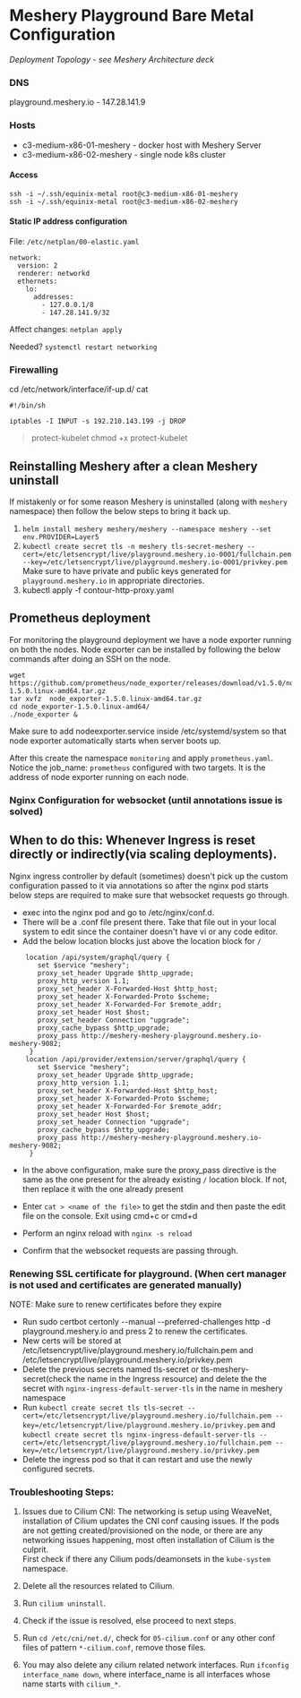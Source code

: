 
# Meshery Playground Bare Metal Configuration 

_Deployment Topology - see Meshery Architecture deck_

### DNS
playground.meshery.io - 147.28.141.9

### Hosts
- c3-medium-x86-01-meshery - docker host with Meshery Server
- c3-medium-x86-02-meshery - single node k8s cluster

#### Access
```
ssh -i ~/.ssh/equinix-metal root@c3-medium-x86-01-meshery
ssh -i ~/.ssh/equinix-metal root@c3-medium-x86-02-meshery
```

#### Static IP address configuration
File: `/etc/netplan/00-elastic.yaml`
```
network:
  version: 2
  renderer: networkd
  ethernets:
    lo:
      addresses:
        - 127.0.0.1/8
        - 147.28.141.9/32
```

Affect changes:
`netplan apply`

Needed?
`systemctl restart networking`

### Firewalling

cd /etc/network/interface/if-up.d/
cat 
```
#!/bin/sh

iptables -I INPUT -s 192.210.143.199 -j DROP
```
> protect-kubelet
chmod +x protect-kubelet

## Reinstalling Meshery after a clean Meshery uninstall
If mistakenly or for some reason Meshery is uninstalled (along with `meshery` namespace) then follow the below steps to bring it back up.
1. `helm install meshery meshery/meshery --namespace meshery --set env.PROVIDER=Layer5`
2. `kubectl create secret tls -n meshery tls-secret-meshery --cert=/etc/letsencrypt/live/playground.meshery.io-0001/fullchain.pem --key=/etc/letsencrypt/live/playground.meshery.io-0001/privkey.pem`  Make sure to have private and public keys generated for `playground.meshery.io` in appropriate directories.
3. kubectl apply -f contour-http-proxy.yaml 
## Prometheus deployment
For monitoring the playground deployment we have a node exporter running on both the nodes.
Node exporter can be installed by following the below commands after doing an SSH on the node.
```
wget https://github.com/prometheus/node_exporter/releases/download/v1.5.0/node_exporter-1.5.0.linux-amd64.tar.gz
tar xvfz  node_exporter-1.5.0.linux-amd64.tar.gz
cd node_exporter-1.5.0.linux-amd64/
./node_exporter &
```
Make sure to add nodeexporter.service inside /etc/systemd/system so that node exporter automatically starts when server boots up.

After this create the namespace `monitoring` and apply `prometheus.yaml`.
Notice the job_name: `prometheus` configured with two targets. It is the address of node exporter running on each node.


### Nginx Configuration for websocket (until annotations issue is solved)
## When to do this: Whenever Ingress is reset directly or indirectly(via scaling deployments).
Nginx ingress controller by default (sometimes) doesn't pick up the custom configuration passed to it via annotations so after the nginx pod starts below steps are required to make sure that websocket requests go through.

- exec into the nginx pod and go to /etc/nginx/conf.d.
- There will be a .conf file present there. Take that file out in your local system to edit since the container doesn't have vi or any code editor.
- Add the below location blocks just above the location block for `/`

```
	location /api/system/graphql/query {
	   set $service "meshery"; 
	   proxy_set_header Upgrade $http_upgrade;
	   proxy_http_version 1.1;
	   proxy_set_header X-Forwarded-Host $http_host;
	   proxy_set_header X-Forwarded-Proto $scheme;
	   proxy_set_header X-Forwarded-For $remote_addr;
	   proxy_set_header Host $host;
	   proxy_set_header Connection "upgrade";
	   proxy_cache_bypass $http_upgrade;
	   proxy_pass http://meshery-meshery-playground.meshery.io-meshery-9082;
	 }
	location /api/provider/extension/server/graphql/query {
	   set $service "meshery"; 
	   proxy_set_header Upgrade $http_upgrade;
	   proxy_http_version 1.1;
	   proxy_set_header X-Forwarded-Host $http_host;
	   proxy_set_header X-Forwarded-Proto $scheme;
	   proxy_set_header X-Forwarded-For $remote_addr;
	   proxy_set_header Host $host;
	   proxy_set_header Connection "upgrade";
	   proxy_cache_bypass $http_upgrade;
	   proxy_pass http://meshery-meshery-playground.meshery.io-meshery-9082;
	 }	
```

- In the above configuration, make sure the proxy_pass directive is the same as the one present for the already existing `/` location block. If not, then replace it with the one already present

- Enter `cat > <name of the file>` to get the stdin and then paste the edit file on the console. Exit using cmd+c or cmd+d

- Perform an nginx reload with `nginx -s reload`

- Confirm that the websocket requests are passing through.



### Renewing SSL certificate for playground. (When cert manager is not used and certificates are generated manually)
NOTE: Make sure to renew certificates before they expire

- Run sudo certbot certonly --manual --preferred-challenges http -d playground.meshery.io and press 2 to renew the certificates. 
- New certs will be stored at /etc/letsencrypt/live/playground.meshery.io/fullchain.pem and /etc/letsencrypt/live/playground.meshery.io/privkey.pem
- Delete the previous secrets named tls-secret or tls-meshery-secret(check the name in the Ingress resource) and delete the the secret with `nginx-ingress-default-server-tls` in the name in meshery namespace
- Run `kubectl create secret tls tls-secret --cert=/etc/letsencrypt/live/playground.meshery.io/fullchain.pem --key=/etc/letsencrypt/live/playground.meshery.io/privkey.pem`  and `kubectl create secret tls nginx-ingress-default-server-tls --cert=/etc/letsencrypt/live/playground.meshery.io/fullchain.pem --key=/etc/letsencrypt/live/playground.meshery.io/privkey.pem`
- Delete the ingress pod so that it can restart and use the newly configured secrets.


### Troubleshooting Steps:
1. Issues due to Cilium CNI:
	The networking is setup using WeaveNet, installation of Cilium updates the CNI conf causing issues.
	If the pods are not getting created/provisioned on the node, or there are any networking issues happening, most often installation of Cilium is the culprit.
	<br>
	First check if there any Cilium pods/deamonsets in the `kube-system` namespace.

2. Delete all the resources related to Cilium.
3. Run `cilium uninstall`.
4. Check if the issue is resolved, else proceed to next steps.
5. Run `cd /etc/cni/net.d/`, check for `05-cilium.conf` or any other conf files of pattern `*-cilium.conf`, remove those files.
6. You may also delete any cilium related network interfaces. Run `ifconfig interface_name down`, where interface_name is  all interfaces whose name starts with `cilium_*`.

